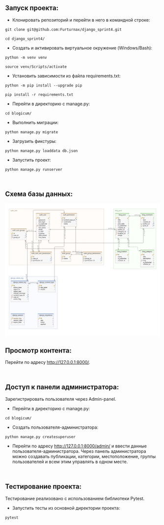 ## Запуск проекта:
+ Клонировать репозиторий и перейти в него в командной строке:
```shell script
git clone git@github.com:Furturnax/django_sprint4.git
```

```shell script
cd django_sprint4/
```

+ Cоздать и активировать виртуальное окружение (Windows/Bash):
```shell script
python -m venv venv
```

```shell script
source venv/Scripts/activate
```

+ Установить зависимости из файла requirements.txt:
```shell script
python -m pip install --upgrade pip
```

```shell script
pip install -r requirements.txt
```

+ Перейти в директорию с manage.py:
```shell script
cd blogicum/
```

+ Выполнить миграции:
```shell script
python manage.py migrate
```

+ Загрузить фикстуры:
```shell script
python manage.py loaddata db.json
```

+ Запустить проект:
```shell script
python manage.py runserver
```

<br>

## Схема базы данных:
<img src="./assets/db_schema.png" alt="Schema of db">

<br>

## Просмотр контента:
Перейти по адресу http://127.0.0.1:8000/.

<br>

## Доступ к панели администратора:
Зарегистрировать пользователя через Admin-panel.
+ Перейти в директорию с manage.py:
```shell script
cd blogicum/
```

+ Создать пользователя-администратора:
```shell script
python manage.py createsuperuser
```

+ Перейти по адресу http://127.0.0.1:8000/admin/ и ввести данные пользователя-администратора. Через панель администратора можно создавать публикации, категории, местоположение, группы пользователей и всем этим управлять в одном месте. 

<br>

## Тестирование проекта:
Тестирование реализовано с использованием библиотеки Pytest. 

+ Запустить тесты из основной директории проекта:
```shell script
pytest
```